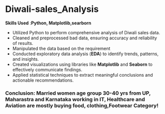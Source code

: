 # Diwali-sales_Analysis

**Skills Used** :**Python, Matplotlib,searborn** 
- Utilized Python to perform comprehensive analysis of Diwali sales data.
- Cleaned and preprocessed bad data, ensuring accuracy and reliability of results.
- Manipulated the data based on the requirement
- Conducted exploratory data analysis (**EDA**) to identify trends, patterns, and insights. 
- Created visualizations using libraries like **Matplotlib** and **Seaborn** to effectively communicate findings. 
- Applied statistical techniques to extract meaningful conclusions and actionable recommendations. 

 ### Conclusion: Married women age group 30-40 yrs from UP, Maharastra and Karnataka working in IT, Healthcare and Aviation are mostly buying food, clothing,Footwear Category!

